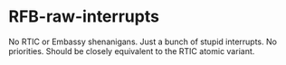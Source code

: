 # RFB-raw-interrupts

No RTIC or Embassy shenanigans. Just a bunch of stupid interrupts.
No priorities. Should be closely equivalent to the RTIC atomic variant.